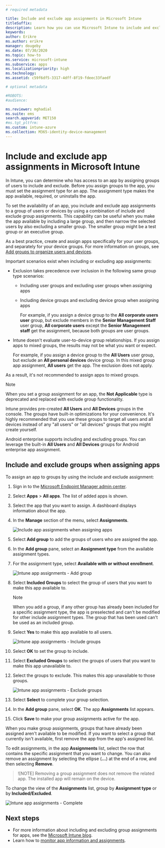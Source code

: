 ```yaml
---
# required metadata

title: Include and exclude app assignments in Microsoft Intune
titleSuffix: 
description: Learn how you can use Microsoft Intune to include and exclude app assignments.
keywords:
author: Erikre
ms.author: erikre
manager: dougeby
ms.date: 07/30/2020
ms.topic: how-to
ms.service: microsoft-intune
ms.subservice: apps
ms.localizationpriority: high
ms.technology:
ms.assetid: c59f6df5-3317-4dff-8f19-fdeec33faedf

# optional metadata

#ROBOTS:
#audience:

ms.reviewer: mghadial
ms.suite: ems
search.appverid: MET150
#ms.tgt_pltfrm:
ms.custom: intune-azure
ms.collection: M365-identity-device-management
---
```


# Include and exclude app assignments in Microsoft Intune

In Intune, you can determine who has access to an app by assigning groups of users to include and exclude. Before you assign groups to the app, you must set the assignment type for an app. The assignment type makes the app available, required, or uninstalls the app. 

To set the availability of an app, you include and exclude app assignments to a group of users or devices by using a combination of include and exclude group assignments. This capability can be useful when you make the app available by including a large group, and then narrow the selected users by also excluding a smaller group. The smaller group might be a test group or an executive group. 

As a best practice, create and assign apps specifically for your user groups, and separately for your device groups. For more information on groups, see [Add groups to organize users and devices](../fundamentals/groups-add.md).  

Important scenarios exist when including or excluding app assignments:

- Exclusion takes precedence over inclusion in the following same group type scenarios:
  - Including user groups and excluding user groups when assigning apps
  - Including device groups and excluding device group when assigning apps

    For example, if you assign a device group to the **All corporate users user** group, but exclude members in the **Senior Management Staff** user group, **All corporate users** except the **Senior Management staff** get the assignment, because both groups are user groups.
- Intune doesn't evaluate user-to-device group relationships. If you assign apps to mixed groups, the results may not be what you want or expect.

    For example, if you assign a device group to the **All Users** user group, but exclude an **All personal devices** device group. In this mixed group app assignment, **All users** get the app. The exclusion does not apply.

As a result, it's not recommended to assign apps to mixed groups.

> [!NOTE]
> When you set a group assignment for an app, the **Not Applicable** type is deprecated and replaced with exclude group functionality. 
>
> Intune provides pre-created **All Users** and **All Devices** groups in the console. The groups have built-in optimizations for your convenience. It's highly recommended that you use these groups to target all users and all devices instead of any "all users" or "all devices" groups that you might create yourself.  
>
> Android enterprise supports including and excluding groups. You can leverage the built-in **All Users** and **All Devices** groups for Android enterprise app assignment. 

## Include and exclude groups when assigning apps

To assign an app to groups by using the include and exclude assignment:

1. Sign in to the [Microsoft Endpoint Manager admin center](https://go.microsoft.com/fwlink/?linkid=2109431).
2. Select **Apps** > **All apps**. The list of added apps is shown.
3. Select the app that you want to assign. A dashboard displays information about the app.
4. In the **Manage** section of the menu, select **Assignments**.

    ![Include app assignments when assigning apps](./media/apps-inc-exl-assignments/apps-inc-exl-01.png)

5. Select **Add group** to add the groups of users who are assigned the app. 
6. In the **Add group** pane, select an **Assignment type** from the available assignment types.
7. For the assignment type, select **Available with or without enrollment**.

    ![Intune app assignments - Add group](./media/apps-inc-exl-assignments/apps-inc-exl-02.png)
8. Select **Included Groups** to select the group of users that you want to make this app available to.

    > [!NOTE]
    > When you add a group, if any other group has already been included for a specific assignment type, the app is preselected and can't be modified for other include assignment types. The group that has been used can't be used as an included group.

9. Select **Yes** to make this app available to all users.

    ![Intune app assignments - Include groups](./media/apps-inc-exl-assignments/apps-inc-exl-03.png)
10. Select **OK** to set the group to include.
11. Select **Excluded Groups** to select the groups of users that you want to make this app unavailable to.
12. Select the groups to exclude. This makes this app unavailable to those groups.

    ![Intune app assignments - Exclude groups](./media/apps-inc-exl-assignments/apps-inc-exl-04.png)
13. Select **Select** to complete your group selection.
14. In the **Add group** pane, select **OK**. The app **Assignments** list appears.
15. Click **Save** to make your group assignments active for the app.

When you make group assignments, groups that have already been assigned aren't available to be modified. If you want to select a group that currently isn't available, first remove the app from the app's assigned list.

To edit assignments, in the app **Assignments** list, select the row that contains the specific assignment that you want to change. You can also remove an assignment by selecting the ellipse (**…**) at the end of a row, and then selecting **Remove**. 

> ![NOTE]
> Removing a group assignment does not remove the related app. The installed app will remain on the device.  

To change the view of the **Assignments** list, group by **Assignment type** or by **Included/Excluded**.

![Intune app assignments - Complete](./media/apps-inc-exl-assignments/apps-inc-exl-05.png)

## Next steps

- For more information about including and excluding group assignments for apps, see the [Microsoft Intune blog](https://aka.ms/new_app_assignment_process).
- Learn how to [monitor app information and assignments](apps-monitor.md).
